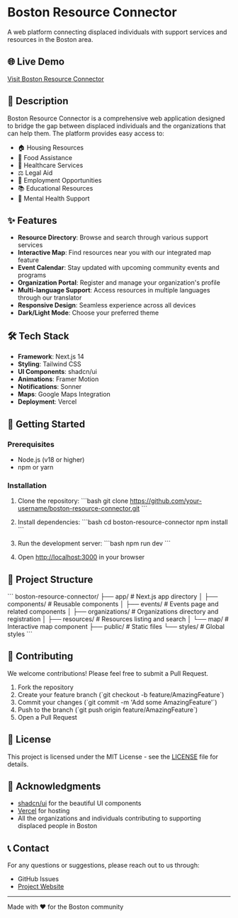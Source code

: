# Boston Resource Connector

A web platform connecting displaced individuals with support services and resources in the Boston area.

## 🌐 Live Demo
[Visit Boston Resource Connector](https://boston-resource-connector-cjioym8iq-elena-jins-projects.vercel.app/)

## 📝 Description

Boston Resource Connector is a comprehensive web application designed to bridge the gap between displaced individuals and the organizations that can help them. The platform provides easy access to:

- 🏠 Housing Resources
- 🍲 Food Assistance
- 🏥 Healthcare Services
- ⚖️ Legal Aid
- 💼 Employment Opportunities
- 📚 Educational Resources
- 🧠 Mental Health Support

## ✨ Features

- **Resource Directory**: Browse and search through various support services
- **Interactive Map**: Find resources near you with our integrated map feature
- **Event Calendar**: Stay updated with upcoming community events and programs
- **Organization Portal**: Register and manage your organization's profile
- **Multi-language Support**: Access resources in multiple languages through our translator
- **Responsive Design**: Seamless experience across all devices
- **Dark/Light Mode**: Choose your preferred theme

## 🛠️ Tech Stack

- **Framework**: Next.js 14
- **Styling**: Tailwind CSS
- **UI Components**: shadcn/ui
- **Animations**: Framer Motion
- **Notifications**: Sonner
- **Maps**: Google Maps Integration
- **Deployment**: Vercel

## 🚀 Getting Started

### Prerequisites
- Node.js (v18 or higher)
- npm or yarn

### Installation

1. Clone the repository:
\`\`\`bash
git clone https://github.com/your-username/boston-resource-connector.git
\`\`\`

2. Install dependencies:
\`\`\`bash
cd boston-resource-connector
npm install
\`\`\`

3. Run the development server:
\`\`\`bash
npm run dev
\`\`\`

4. Open [http://localhost:3000](http://localhost:3000) in your browser

## 📁 Project Structure

\`\`\`
boston-resource-connector/
├── app/                    # Next.js app directory
│   ├── components/        # Reusable components
│   ├── events/           # Events page and related components
│   ├── organizations/    # Organizations directory and registration
│   ├── resources/       # Resources listing and search
│   └── map/            # Interactive map component
├── public/              # Static files
└── styles/             # Global styles
\`\`\`

## 🤝 Contributing

We welcome contributions! Please feel free to submit a Pull Request.

1. Fork the repository
2. Create your feature branch (\`git checkout -b feature/AmazingFeature\`)
3. Commit your changes (\`git commit -m 'Add some AmazingFeature'\`)
4. Push to the branch (\`git push origin feature/AmazingFeature\`)
5. Open a Pull Request

## 📄 License

This project is licensed under the MIT License - see the [LICENSE](LICENSE) file for details.

## 🙏 Acknowledgments

- [shadcn/ui](https://ui.shadcn.com/) for the beautiful UI components
- [Vercel](https://vercel.com) for hosting
- All the organizations and individuals contributing to supporting displaced people in Boston

## 📞 Contact

For any questions or suggestions, please reach out to us through:
- GitHub Issues
- [Project Website](https://boston-resource-connector-cjioym8iq-elena-jins-projects.vercel.app/)

---

Made with ❤️ for the Boston community 